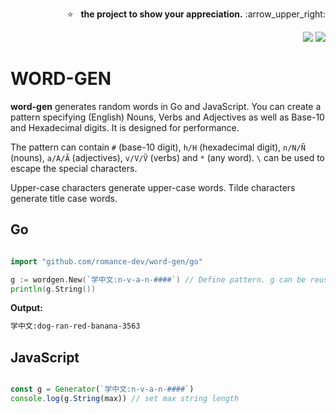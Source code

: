 <p align="right">
  ⭐ &nbsp;&nbsp;<strong>the project to show your appreciation.</strong> :arrow_upper_right:
</p>

<p align="right">
  <a href="http://pkg.go.dev/github.com/romance-dev/word-gen/go"><img src="https://pkg.go.dev/badge/github.com/romance-dev/word-gen/go" /></a>
  <a href="https://goreportcard.com/report/github.com/romance-dev/word-gen/go"><img src="https://goreportcard.com/badge/romance-dev/word-gen/go" /></a>
</p>

# WORD-GEN

**word-gen** generates random words in Go and JavaScript. You can create a pattern specifying (English) Nouns, Verbs and Adjectives as well as Base-10 and Hexadecimal digits. It is designed for performance.

The pattern can contain `#` (base-10 digit), `h/H` (hexadecimal digit), `n/N/Ñ` (nouns), `a/A/Ã` (adjectives), `v/V/Ṽ` (verbs) and `*` (any word). `\` can be used to escape the special characters.

Upper-case characters generate upper-case words. Tilde characters generate title case words.

## Go

```go

import "github.com/romance-dev/word-gen/go"

g := wordgen.New(`学中文:n-v-a-n-####`) // Define pattern. g can be reused concurrently.
println(g.String())
```

**Output:**

```bash
学中文:dog-ran-red-banana-3563
```

## JavaScript

```js

const g = Generator(`学中文:n-v-a-n-####`)
console.log(g.String(max)) // set max string length
````

